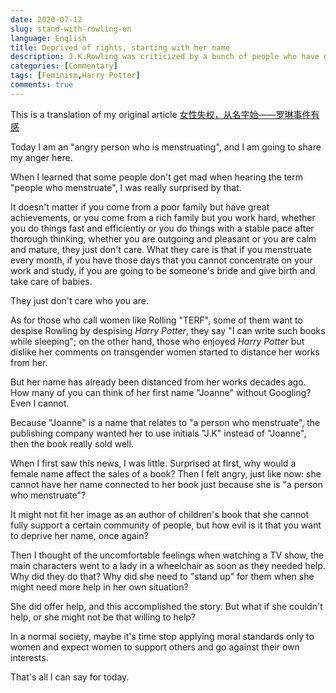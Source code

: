 ```yaml
---
date: 2020-07-12
slug: stand-with-rowling-en
language: English
title: Deprived of rights, starting with her name
description: J.K.Rowling was criticized by a bunch of people who have gained a lot from her works because she allegedly hurt the feelings of transgender women, but is she really that evil to deserve this?
categories: [Commentary]
tags: [Feminism,Harry Potter]
comments: true
---
```


This is a translation of my original article [女性失权，从名字始——罗琳事件有感](/blog/stand-with-rowling)

Today I am an "angry person who is menstruating", and I am going to share my anger here.

When I learned that some people don't get mad when hearing the term "people who menstruate", I was really surprised by that.

It doesn't matter if you come from a poor family but have great achievements, or you come from a rich family but you work hard, whether you do things fast and efficiently or you do things with a stable pace after thorough thinking, whether you are outgoing and pleasant or you are calm and mature, they just don't care. What they care is that if you menstruate every month, if you have those days that you cannot concentrate on your work and study, if you are going to be someone's bride and give birth and take care of babies.

They just don't care who you are.

As for those who call women like Rolling "TERF", some of them want to despise Rowling by despising *Harry Potter*, they say "I can write such books while sleeping"; on the other hand, those who enjoyed *Harry Potter* but dislike her comments on transgender women started to distance her works from her.

But her name has already been distanced from her works decades ago. How many of you can think of her first name "Joanne" without Googling? Even I cannot.

Because "Joanne" is a name that relates to "a person who menstruate", the publishing company wanted her to use initials "J.K" instead of "Joanne", then the book really sold well.

When I first saw this news, I was little. Surprised at first, why would a female name affect the sales of a book? Then I felt angry, just like now: she cannot have her name connected to her book just because she is "a person who menstruate"? 

It might not fit her image as an author of children's book that she cannot fully support a certain community of people, but how evil is  it that you want to deprive her name, once again?

Then I thought of the uncomfortable feelings when watching a TV show, the main characters went to a lady in a wheelchair as soon as they needed help. Why did they do that? Why did she need to "stand up" for them when she might need more help in her own situation?

She did offer help, and this accomplished the story. But what if she couldn't help, or she might not be that willing to help?

In a normal society, maybe it's time stop applying moral standards only to women and expect women to support others and go against their own interests.

That's all I can say for today.
